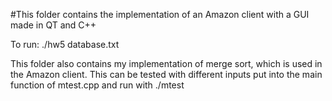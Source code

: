 #This folder contains the implementation of an Amazon client with a GUI made in QT and C++

To run: ./hw5 database.txt

This folder also contains my implementation of merge sort, which is used in the Amazon client. This can be tested with different inputs put into the main function of mtest.cpp and run with ./mtest
